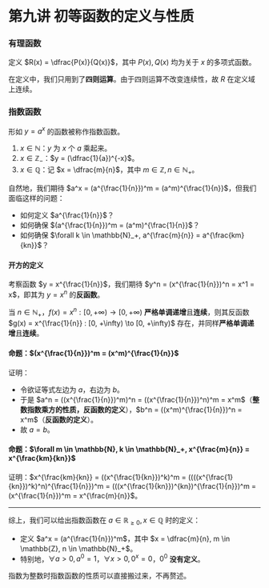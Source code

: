 # 第九讲 初等函数的定义与性质

### 有理函数

定义 $R(x) = \dfrac{P(x)}{Q(x)}$，其中 $P(x), Q(x)$ 均为关于 $x$ 的多项式函数。

在定义中，我们只用到了**四则运算**。由于四则运算不改变连续性，故 $R$ 在定义域上连续。

### 指数函数

形如 $y = a^x$ 的函数被称作指数函数。

1. $x \in \mathbb{N}$：$y$ 为 $x$ 个 $a$ 乘起来。
2. $x \in \mathbb{Z}_-$：$y = (\dfrac{1}{a})^{-x}$。
3. $x \in \mathbb{Q}$：记 $x = \dfrac{m}{n}$，其中 $m \in \mathbb{Z}, n \in \mathbb{N}_+$。

自然地，我们期待 $a^x = (a^{\frac{1}{n}})^m = (a^m)^{\frac{1}{n}}$，但我们面临这样的问题：

- 如何定义 $a^{\frac{1}{n}}$？
- 如何确保 $(a^{\frac{1}{n}})^m = (a^m)^{\frac{1}{n}}$？
- 如何确保 $\forall k \in \mathbb{N}_+, a^{\frac{m}{n}} = a^{\frac{km}{kn}}$？

#### 开方的定义

考察函数 $y = x^{\frac{1}{n}}$，我们期待 $y^n = (x^{\frac{1}{n}})^n = x^1 = x$，即其为 $y = x^n$ 的**反函数**。

当 $n \in \mathbb{N}_+$，$f(x) = x^n : [0, +\infty) \to [0, +\infty)$ **严格单调递增**且**连续**，则其反函数 $g(x) = x^{\frac{1}{n}} : [0, +\infty) \to [0, +\infty)$ 存在，并同样**严格单调递增**且**连续**。

#### 命题：$(x^{\frac{1}{n}})^m = (x^m)^{\frac{1}{n}}$

证明：

- 令欲证等式左边为 $a$，右边为 $b$。
- 于是 $a^n = ((x^{\frac{1}{n}})^m)^n = ((x^{\frac{1}{n}})^n)^m = x^m$（**整数指数乘方的性质，反函数的定义**），$b^n = ((x^m)^{\frac{1}{n}})^n = x^m$（**反函数的定义**）。
- 故 $a = b$。

#### 命题：$\forall m \in \mathbb{N}, k \in \mathbb{N}_+, x^{\frac{m}{n}} = x^{\frac{km}{kn}}$

证明：$x^{\frac{km}{kn}} = ((x^{\frac{1}{kn}})^k)^m = ((((x^{\frac{1}{kn}})^k)^n)^{\frac{1}{n}})^m = (((x^{\frac{1}{kn}})^{kn})^{\frac{1}{n}})^m = (x^{\frac{1}{n}})^m = x^{\frac{m}{n}}$。

------

综上，我们可以给出指数函数在 $a \in \mathbb{R}_{\geq 0}, x \in \mathbb{Q}$ 时的定义：

- 定义 $a^x = (a^{\frac{1}{n}})^m$，其中 $x = \dfrac{m}{n}, m \in \mathbb{Z}, n \in \mathbb{N}_+$。
- 特别地，$\forall a > 0, a^0 = 1$，$\forall x > 0, 0^x = 0$，$0^0$ **没有定义**。

指数为整数时指数函数的性质可以直接搬过来，不再赘述。